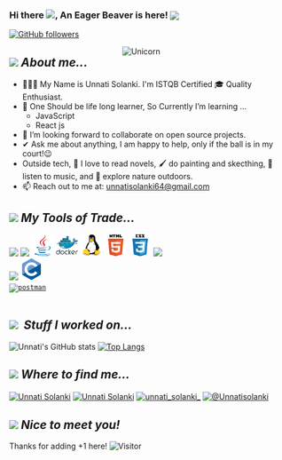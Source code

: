 ### Hi there <img src = "https://raw.githubusercontent.com/MartinHeinz/MartinHeinz/master/wave.gif" width = '25px'/>, An Eager Beaver is here! <img align ='center' src='https://media2.giphy.com/media/UQDSBzfyiBKvgFcSTw/giphy.gif?cid=ecf05e47p3cd513axbek3f56ti3jzizq8hincw20jauyyfyw&rid=giphy.gif' width = '32px'/>
[![GitHub followers](https://img.shields.io/github/followers/unnatisolanki64.svg?style=social&label=Follow)](https://github.com/unnatisolanki64?tab=followers)<br/>

<!--
**unnatisolanki64/unnatisolanki64** is a ✨ _special_ ✨ repository because its `README.md` (this file) appears on your GitHub profile.

Here are some ideas to get you started:

- 🔭 I’m currently working on ...
- 🌱 I’m currently learning ...
- 👯 I’m looking to collaborate on ...
- 🤔 I’m looking for help with ...
- 💬 Ask me about ...
- 📫 How to reach me: ...
- 😄 Pronouns: ...
- ⚡ Fun fact: ...
-->

<img align="right" width=300px alt="Unicorn" src="https://c.tenor.com/GN73MKBawZYAAAAi/busy-cute.gif" />

## <img src="https://media.giphy.com/media/ObNTw8Uzwy6KQ/giphy.gif" width="30px">&nbsp;***About me...***
- 👨🏻‍💻 My Name is Unnati Solanki. I'm ISTQB Certified 🎓 Quality Enthusiast.
- 🌱 One Should be life long learner, So Currently I’m learning ...
  - JavaScript
  - React js
- 👯 I’m looking forward to collaborate on open source projects.
- ✔ Ask me about anything, I am happy to help, only if the ball is in my court!😉<br>
- Outside tech, 📖 I love to read novels, 🖌️ do painting and skecthing, 🎵 listen to music, and 🌴 explore nature outdoors.
- 📫 Reach out to me at: <a href="unnatisolanki64@gmail.com">unnatisolanki64@gmail.com</a>

## <img src="https://media.giphy.com/media/luAaJFUcgSTMNzhqIV/giphy.gif" width="30px">&nbsp;***My Tools of Trade...***
<code><a href="https://www.selenium.dev" target="_blank" rel="noreferrer"><img height="40" src="https://raw.githubusercontent.com/detain/svg-logos/780f25886640cef088af994181646db2f6b1a3f8/svg/selenium-logo.svg"></a></code>
<code><a href="https://www.jenkins.io" target="_blank" rel="noreferrer"><img height="40" src="https://www.vectorlogo.zone/logos/jenkins/jenkins-icon.svg"></a></code>
<code><a href="https://www.java.com" target="_blank" rel="noreferrer"><img height="40" src="https://raw.githubusercontent.com/devicons/devicon/master/icons/java/java-original.svg"></a></code>
<code><a href="https://www.docker.com/" target="_blank" rel="noreferrer"><img height="40" src="https://raw.githubusercontent.com/devicons/devicon/master/icons/docker/docker-original-wordmark.svg"></a></code>
<code><img height="40" src="https://raw.githubusercontent.com/devicons/devicon/master/icons/linux/linux-original.svg"></code>
<code><a href="https://www.w3.org/html/" target="_blank" rel="noreferrer"><img height="40" src="https://raw.githubusercontent.com/devicons/devicon/master/icons/html5/html5-original-wordmark.svg"></a></code>
<code><img height="40" src="https://raw.githubusercontent.com/devicons/devicon/master/icons/css3/css3-original-wordmark.svg"></code>
<code><img height="40" src="https://www.vectorlogo.zone/logos/git-scm/git-scm-icon.svg"></code>
<code><a href="https://www.cypress.io" target="_blank" rel="noreferrer"> <img height="40" src="https://raw.githubusercontent.com/simple-icons/simple-icons/6e46ec1fc23b60c8fd0d2f2ff46db82e16dbd75f/icons/cypress.svg"></a></code>
<code><a href="https://www.cprogramming.com/" target="_blank" rel="noreferrer"><img height="40" src="https://raw.githubusercontent.com/devicons/devicon/master/icons/c/c-original.svg"></a></code>
<code><a href="https://postman.com" target="_blank" rel="noreferrer"> <img src="https://www.vectorlogo.zone/logos/getpostman/getpostman-icon.svg" alt="postman" width="40" height="40"/></a> </code></br>

## <img src = "https://media1.giphy.com/media/JZ40cnfnN11KycrvMF/giphy.gif?cid=ecf05e47a0n3gi1bfqntqmob8g9aid1oyj2wr3ds3mg700bl&rid=giphy.gif" width="30px"> &nbsp;***Stuff I worked on...***
![Unnati's GitHub stats](https://github-readme-stats.vercel.app/api?username=unnatisolanki64&hide=issues&show_icons=true)
[![Top Langs](https://github-readme-stats.vercel.app/api/top-langs/?username=unnatisolanki64)](https://github.com/unnatisolanki64/github-readme-stats)


## <img src="https://media.giphy.com/media/xScoRNC7FR3DEBWnu9/giphy.gif" width="30px">&nbsp;***Where to find me...***
<p align="left">
  <a href="https://www.linkedin.com/in/unnati-s-115a53121/" target="blank"><img align="center"
      src="https://raw.githubusercontent.com/rahuldkjain/github-profile-readme-generator/master/src/images/icons/Social/linked-in-alt.svg"
      alt="Unnati Solanki" height="30" width="40" /></a>
  <a href="https://www.facebook.com/sana.solanki.5 " target="blank"><img align="center"
      src="https://raw.githubusercontent.com/rahuldkjain/github-profile-readme-generator/master/src/images/icons/Social/facebook.svg"
      alt="Unnati Solanki" height="30" width="40" /></a>
  <a href="https://twitter.com/unnati_solanki_" target="blank"><img align="center"
      src="https://raw.githubusercontent.com/rahuldkjain/github-profile-readme-generator/master/src/images/icons/Social/twitter.svg"
      alt="unnati_solanki_" height="30" width="40" /></a>
  <a href="https://www.hackerrank.com/unnatisolanki?hr_r=1" target="blank"><img align="center"
      src="https://raw.githubusercontent.com/rahuldkjain/github-profile-readme-generator/master/src/images/icons/Social/hackerrank.svg"
      alt="@Unnatisolanki" height="30" width="40" /></a>
</p>

## <img src="https://raw.githubusercontent.com/ShahriarShafin/ShahriarShafin/main/Assets/handshake.gif" width="60px">&nbsp;***Nice to meet you!***
Thanks for adding +1 here! ![Visitor](https://visitor-badge.laobi.icu/badge?page_id=unnatisolanki64.unnatisolanki64) 
